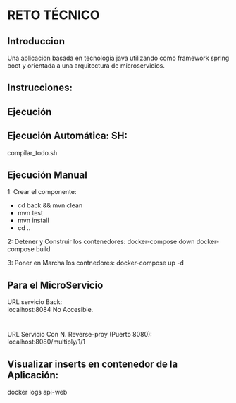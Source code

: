 # RETO TÉCNICO

## Introduccion

Una aplicacion basada en tecnologia java utilizando como framework spring boot y orientada a una arquitectura de microservicios.

## Instrucciones: 

## Ejecución

## Ejecución Automática: SH:
compilar_todo.sh

## Ejecución Manual
1: Crear el componente: 
- cd back && mvn clean
- mvn test
- mvn install
- cd .. 

2: Detener y Construir los contenedores:
docker-compose down
docker-compose build

3: Poner en Marcha los contnedores:
docker-compose up -d

## Para el MicroServicio
URL servicio Back:  
localhost:8084 No Accesible.

#
URL Servicio  Con N. Reverse-proy (Puerto 8080):  
localhost:8080/multiply/1/1

## Visualizar inserts en contenedor de la Aplicación:
docker logs api-web


